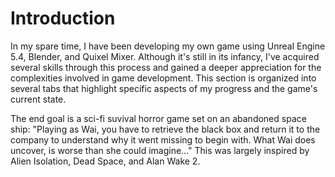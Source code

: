 # Introduction

<p>In my spare time, I have been developing my own game using Unreal Engine 5.4, Blender, and Quixel Mixer. Although it's still in its infancy, I've acquired several skills through this process and gained a deeper appreciation for the complexities involved in game development. This section is organized into several tabs that highlight specific aspects of my progress and the game's current state.</p> 

<p> The end goal is a sci-fi suvival horror game set on an abandoned space ship: "Playing as Wai, you have to retrieve the black box and return it to the company to understand why it went missing to begin with. What Wai does uncover, is worse than she could imagine..." This was largely inspired by Alien Isolation, Dead Space, and Alan Wake 2.</p>
